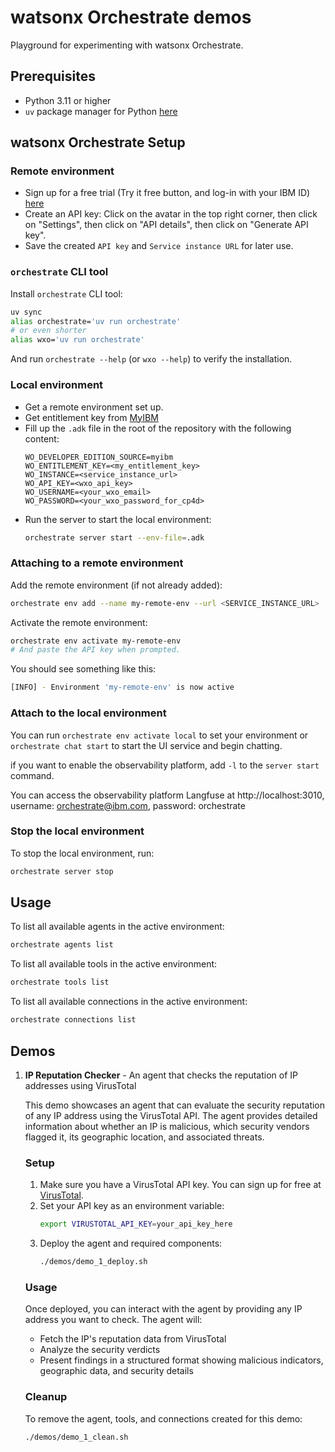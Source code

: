 # watsonx Orchestrate demos

Playground for experimenting with watsonx Orchestrate.

## Prerequisites

- Python 3.11 or higher
- `uv` package manager for
  Python [here](https://github.com/astral-sh/uv?tab=readme-ov-file#installation)

## watsonx Orchestrate Setup

### Remote environment

- Sign up for a free trial (Try it free button, and log-in with your IBM
  ID) [here](https://www.ibm.com/products/watsonx-orchestrate)
- Create an API key: Click on the avatar in the top right corner, then click on "Settings", then
  click on "API details", then click on "Generate API key".
- Save the created `API key` and `Service instance URL` for later use.

### `orchestrate` CLI tool

Install `orchestrate` CLI tool:

```bash
uv sync
alias orchestrate='uv run orchestrate'
# or even shorter
alias wxo='uv run orchestrate' 
```

And run `orchestrate --help` (or `wxo --help`) to verify the installation.

### Local environment

- Get a remote environment set up.
- Get entitlement key from [MyIBM](https://myibm.ibm.com/)
- Fill up the `.adk` file in the root of the repository with the following content:
   ```
   WO_DEVELOPER_EDITION_SOURCE=myibm
   WO_ENTITLEMENT_KEY=<my_entitlement_key>
   WO_INSTANCE=<service_instance_url>
   WO_API_KEY=<wxo_api_key>
   WO_USERNAME=<your_wxo_email>
   WO_PASSWORD=<your_wxo_password_for_cp4d>
   ```
- Run the server to start the local environment:
   ```bash
   orchestrate server start --env-file=.adk
   ```

### Attaching to a remote environment

Add the remote environment (if not already added):

```bash
orchestrate env add --name my-remote-env --url <SERVICE_INSTANCE_URL>
```

Activate the remote environment:

```bash
orchestrate env activate my-remote-env
# And paste the API key when prompted.
```

You should see something like this:

```bash
[INFO] - Environment 'my-remote-env' is now active
```

### Attach to the local environment
You can run `orchestrate env activate local` to set your environment or `orchestrate chat start` to start the UI service and begin chatting.

if you want to enable the observability platform, add `-l` to the `server start` command.

You can access the observability platform Langfuse at http://localhost:3010, username: orchestrate@ibm.com, password: orchestrate


### Stop the local environment
To stop the local environment, run:

```bash
orchestrate server stop
````

## Usage

To list all available agents in the active environment:

```bash
orchestrate agents list
```

To list all available tools in the active environment:

```bash
orchestrate tools list
```

To list all available connections in the active environment:

```bash
orchestrate connections list
```

## Demos

1. **IP Reputation Checker** - An agent that checks the reputation of IP addresses using VirusTotal

   This demo showcases an agent that can evaluate the security reputation of any IP address using
   the VirusTotal API. The agent provides detailed information about whether an IP is malicious,
   which security vendors flagged it, its geographic location, and associated threats.

   ### Setup
    1. Make sure you have a VirusTotal API key. You can sign up for free
       at [VirusTotal](https://www.virustotal.com/).
    2. Set your API key as an environment variable:
       ```bash
       export VIRUSTOTAL_API_KEY=your_api_key_here
       ```
    3. Deploy the agent and required components:
       ```bash
       ./demos/demo_1_deploy.sh
       ```

   ### Usage
   Once deployed, you can interact with the agent by providing any IP address you want to check. The
   agent will:
    - Fetch the IP's reputation data from VirusTotal
    - Analyze the security verdicts
    - Present findings in a structured format showing malicious indicators, geographic data, and
      security details

   ### Cleanup
   To remove the agent, tools, and connections created for this demo:
   ```bash
   ./demos/demo_1_clean.sh
   ```




